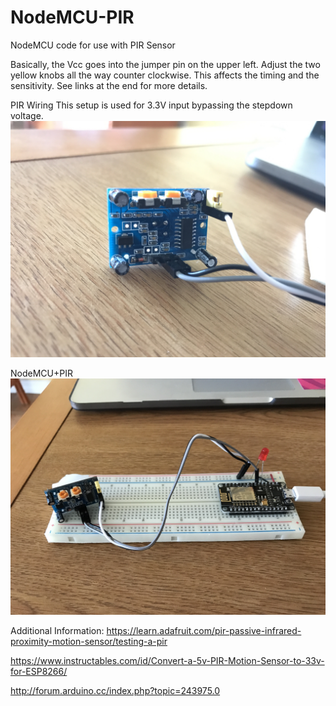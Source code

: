 # NodeMCU-PIR
NodeMCU code for use with PIR Sensor

Basically, the Vcc goes into the jumper pin on the upper left.
Adjust the two yellow knobs all the way counter clockwise.  This affects the timing and the sensitivity.  See links at the end for more details.

PIR Wiring
This setup is used for 3.3V input bypassing the stepdown voltage.
![PIR Wiring](/images/PIR-Wiring.jpg?raw=true "PIR Wiring")

NodeMCU+PIR
![NodeMCU+PIR](/images/NodeMCU+PIR.jpg?raw=true "NodeMCU + PIR")


Additional Information:
https://learn.adafruit.com/pir-passive-infrared-proximity-motion-sensor/testing-a-pir

https://www.instructables.com/id/Convert-a-5v-PIR-Motion-Sensor-to-33v-for-ESP8266/

http://forum.arduino.cc/index.php?topic=243975.0
